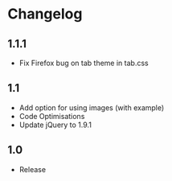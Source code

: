 # Changelog

## 1.1.1
- Fix Firefox bug on tab theme in tab.css

## 1.1
- Add option for using images (with example)
- Code Optimisations
- Update jQuery to 1.9.1

## 1.0
- Release